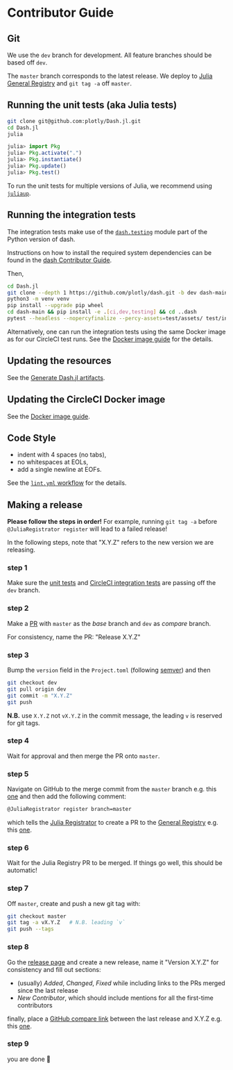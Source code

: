 # Contributor Guide

## Git

We use the `dev` branch for development. All feature branches should be based
off `dev`.

The `master` branch corresponds to the latest release. We deploy to [Julia
General Registry][jgr] and `git tag -a` off `master`.

## Running the unit tests (aka Julia tests)

```sh
git clone git@github.com:plotly/Dash.jl.git
cd Dash.jl
julia
```

```jl
julia> import Pkg
julia> Pkg.activate(".")
julia> Pkg.instantiate()
julia> Pkg.update()
julia> Pkg.test()
```

To run the unit tests for multiple versions of Julia, we recommend using [`juliaup`][juliaup].

## Running the integration tests

The integration tests make use of the [`dash.testing`][testing] module part of
the Python version of dash.

Instructions on how to install the required system dependencies can be found
in the [dash Contributor Guide][dash-cg].

Then,

```sh
cd Dash.jl
git clone --depth 1 https://github.com/plotly/dash.git -b dev dash-main
python3 -m venv venv
pip install --upgrade pip wheel
cd dash-main && pip install -e .[ci,dev,testing] && cd ..dash
pytest --headless --nopercyfinalize --percy-assets=test/assets/ test/integration/
```

Alternatively, one can run the integration tests using the same Docker
image as for our CircleCI test runs. See the [Docker image guide][docker-test]
for the details.

## Updating the resources

See the [Generate Dash.jl artifacts][resources].

## Updating the CircleCI Docker image

See the [Docker image guide][docker-update].

## Code Style

- indent with 4 spaces (no tabs),
- no whitespaces at EOLs,
- add a single newline at EOFs.

See the [`lint.yml` workflow][lint] for the details.

## Making a release

**Please follow the steps in order!** For example, running `git tag -a` before
`@JuliaRegistrator register` will lead to a failed release!

In the following steps, note that "X.Y.Z" refers to the new version we are
releasing.

### step 1

Make sure the [unit tests][jltest] and [CircleCI integration tests][circlecI]
are passing off the `dev` branch.

### step 2

Make a [PR][compare] with `master` as the _base_ branch and `dev` as _compare_ branch.

For consistency, name the PR: "Release X.Y.Z"

### step 3

Bump the `version` field in the `Project.toml` (following [semver][semver]) and then

```sh
git checkout dev
git pull origin dev
git commit -m "X.Y.Z"
git push
```

**N.B.** use `X.Y.Z` not `vX.Y.Z` in the commit message, the leading `v` is
reserved for git tags.

### step 4

Wait for approval and then merge the PR onto `master`.

### step 5

Navigate on GitHub to the merge commit from the `master` branch e.g. this
[one][ex-commit] and then add the following comment:

```sh
@JuliaRegistrator register branch=master
```

which tells the [Julia Registrator][registrator] to create a PR to the
[General Registry][jgr] e.g. this [one][ex-jgr-pr].

### step 6

Wait for the Julia Registry PR to be merged. If things go well, this should be
automatic!

### step 7

Off `master`, create and push a new git tag with:

```sh
git checkout master
git tag -a vX.Y.Z   # N.B. leading `v`
git push --tags
```

### step 8

Go the [release page][releases] and create a new release,
name it "Version X.Y.Z" for consistency and fill out sections:

- (usually) _Added_, _Changed_, _Fixed_ while including links to the PRs merged since the last release
- _New Contributor_, which should include mentions for all the first-time contributors

finally, place a [GitHub compare link][compare] between the last release and X.Y.Z
e.g. this [one][ex-diff].

### step 9

you are done :tada:

[jgr]: https://github.com/JuliaRegistries/General
[juliaup]: https://github.com/JuliaLang/juliaup
[testing]: https://dash.plotly.com/testing#end-to-end-tests
[dash-cg]: https://github.com/plotly/dash/blob/dev/CONTRIBUTING.md#tests
[resources]: ./gen_resources/README.md
[docker-test]: ./build/README.md#local-usage
[docker-update]: ./build/README.md#how-to-update-the-docker-image
[lint]: ./.github/workflows/lint.yml
[jltest]: https://github.com/plotly/Dash.jl/actions/workflows/jl_test.yml?query=branch%3Adev
[circlecI]: https://app.circleci.com/pipelines/github/plotly/Dash.jl?branch=dev
[semver]: https://pkgdocs.julialang.org/v1/toml-files/#The-version-field
[registrator]: https://github.com/JuliaRegistries/Registrator.jl
[releases]: https://github.com/plotly/Dash.jl/releases
[compare]: https://github.com/plotly/Dash.jl/compare/
[ex-commit]: https://github.com/plotly/Dash.jl/commit/5ec76d9d3360f370097937efd06e5de5a6025888
[ex-jgr-pr]: https://github.com/JuliaRegistries/General/pull/77586
[ex-diff]: https://github.com/plotly/Dash.jl/compare/v1.1.2...v1.2.0
